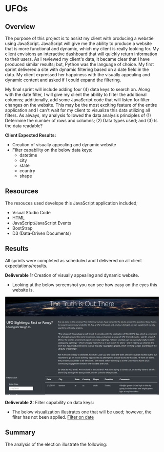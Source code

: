 # UFOs

## Overview 
The purpose of this project is to assist my client with producing a webstie using JavaScript.  JavaScript will give me the ability to produce a website that is more functional and dynamic, which my client is really looking for.  My client envisions an interactive dashboard that will quickly return information to their users.  As I reviewed my client's data, it became clear that I have produced similar results; but, Python was the language of choice.  My first sprint delivered a site with dynamic filtering based on a date field in the data.  My client expressed her happiness with the visually appealing and dynamic content and asked if I could expand the filtering.  

My final sprint will include adding four (4) data keys to search on.  Along with the date filter, I will give my client the ability to filter the additional columns; additionally, add some JavaScript code that will listen for filter changes on the website.  This may be the most exciting feature of the entire application and I can't wait for my client to visualize this data utilizing all filters.  As always, my analysis followed 
the data analysis principles of (1) Determine the number of rows and columns; (2) Data types used; and (3) Is the data readable?

__Client Expected Results:__
- Creation of visually appealing and dynamic website
- Filter capability on the below data keys:
  - datetime
  - city
  - state
  - country
  - shape

## Resources
The resouces used develope this JavaScript application included;
- Visual Studio Code
- HTML
- JavaScript/JavaScript Events
- BootStrap
- D3 (Data-Driven Documents)

## Results
All sprints were completed as scheduled and I delivered on all client expectations/results.

__Deliverable 1:__ Creation of visually appealing and dynamic website.
- Looking at the below screenshot you can see how easy on the eyes this website is.

![UFO Website Visual](https://github.com/SheaButta/UFOs/blob/main/static/images/UFO_Orig.PNG)

__Deliverable 2:__ Filter capability on data keys:
- The below visualization illustrates one that will be used; however, the filter has not been applied.
[Filter on date](https://github.com/SheaButta/Election_Analysis/blob/main/analysis/election_results.txt)



## Summary
The analysis of the election illustrate the following:

